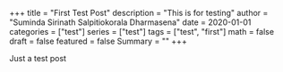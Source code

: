 +++
title = "First Test Post"
description = "This is for testing"
author = "Suminda Sirinath Salpitiokorala Dharmasena"
date = 2020-01-01
categories = ["test"]
series = ["test"]
tags = ["test", "first"]
math = false
draft = false
featured = false
Summary = ""
+++

Just a test post